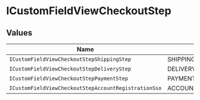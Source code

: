 # ICustomFieldViewCheckoutStep


## Values

| Name                                                 | Value                                                |
| ---------------------------------------------------- | ---------------------------------------------------- |
| `ICustomFieldViewCheckoutStepShippingStep`           | SHIPPING_STEP                                        |
| `ICustomFieldViewCheckoutStepDeliveryStep`           | DELIVERY_STEP                                        |
| `ICustomFieldViewCheckoutStepPaymentStep`            | PAYMENT_STEP                                         |
| `ICustomFieldViewCheckoutStepAccountRegistrationSso` | ACCOUNT_REGISTRATION_SSO                             |